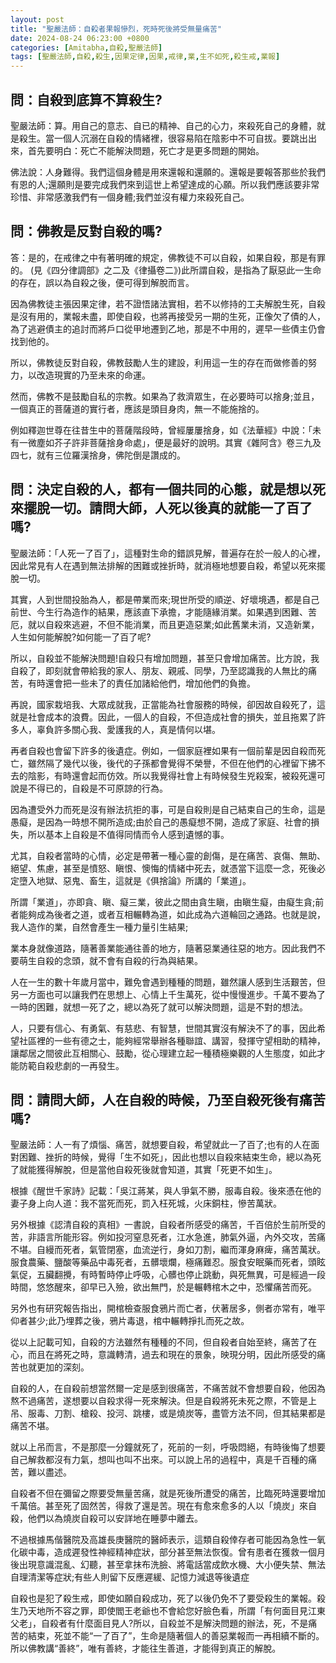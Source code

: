 ```yaml
---
layout: post
title: "聖嚴法師：自殺者果報慘烈，死時死後將受無量痛苦"
date: 2024-08-24 06:23:00 +0800
categories: [Amitabha,自殺,聖嚴法師]
tags: [聖嚴法師,自殺,殺生,因果定律,因果,戒律,業,生不如死,殺生戒,業報]
---
```


## 問：自殺到底算不算殺生?
        
聖嚴法師：算。用自己的意志、自已的精神、自己的心力，來殺死自己的身體，就是殺生。當一個人沉溺在自殺的情緒裡，很容易陷在陰影中不可自拔。要跳出出來，首先要明白：死亡不能解決問題，死亡才是更多問題的開始。        

佛法說：人身難得。我們這個身體是用來還報和還願的。還報是要報答那些於我們有恩的人;還願則是要完成我們來到這世上希望達成的心願。所以我們應該要非常珍惜、非常感激我們有一個身體;我們並沒有權力來殺死自己。      

## 問：佛教是反對自殺的嗎?       

答：是的，在戒律之中有著明確的規定，佛教徒不可以自殺，如果自殺，那是有罪的。 (見《四分律調部》之二及《律攝卷二》)此所謂自殺，是指為了厭惡此一生命的存在，誤以為自殺之後，便可得到解脫而言。

因為佛教徒主張因果定律，若不證悟諸法實相，若不以修持的工夫解脫生死，自殺是沒有用的，業報未盡，即使自殺，也將再接受另一期的生死，正像欠了債的人，為了逃避債主的追討而將戶口從甲地遷到乙地，那是不中用的，遲早一些債主仍會找到他的。

所以，佛教徒反對自殺，佛教鼓勵人生的建設，利用這一生的存在而做修善的努力，以改造現實的乃至未來的命運。

然而，佛教不是鼓勵自私的宗教。如果為了救濟眾生，在必要時可以捨身;並且，一個真正的菩薩道的實行者，應該是頭目身肉，無一不能施捨的。       

例如釋迦世尊在往昔生中的菩薩階段時，曾經屢屢捨身，如《法華經》中說：「未有一微塵如芥子許非菩薩捨身命處」，便是最好的說明。其實《雜阿含》卷三九及四七，就有三位羅漢捨身，佛陀倒是讚成的。

## 問：決定自殺的人，都有一個共同的心態，就是想以死來擺脫一切。請問大師，人死以後真的就能一了百了嗎?

聖嚴法師：「人死一了百了」，這種對生命的錯誤見解，普遍存在於一般人的心裡，因此常見有人在遇到無法排解的困難或挫折時，就消極地想要自殺，希望以死來擺脫一切。

其實，人到世間投胎為人，都是帶業而來;現世所受的順逆、好壞境遇，都是自己前世、今生行為造作的結果，應該直下承擔，才能隨緣消業。如果遇到困難、苦厄，就以自殺來逃避，不但不能消業，而且更造惡業;如此舊業未消，又造新業，人生如何能解脫?如何能一了百了呢?        

所以，自殺並不能解決問題!自殺只有增加問題，甚至只會增加痛苦。比方說，我自殺了，即刻就會帶給我的家人、朋友、親戚、同學，乃至認識我的人無比的痛苦，有時還會把一些未了的責任加諸給他們，增加他們的負擔。       

再說，國家栽培我、大眾成就我，正當能為社會服務的時候，卻因故自殺死了，這就是社會成本的浪費。因此，一個人的自殺，不但造成社會的損失，並且拖累了許多人，辜負許多關心我、愛護我的人，真是情何以堪。

再者自殺也會留下許多的後遺症。例如，一個家庭裡如果有一個前輩是因自殺而死亡，雖然隔了幾代以後，後代的子孫都會覺得不榮譽，不但在他們的心裡留下拂不去的陰影，有時還會起而仿效。所以我覺得社會上有時候發生兇殺案，被殺死還可說是不得已的，自殺是不可原諒的行為。        

因為遭受外力而死是沒有辦法抗拒的事，可是自殺則是自己結束自己的生命，這是愚癡，是因為一時想不開所造成;由於自己的愚癡想不開，造成了家庭、社會的損失，所以基本上自殺是不值得同情而令人感到遺憾的事。       

尤其，自殺者當時的心情，必定是帶著一種心靈的創傷，是在痛苦、哀傷、無助、絕望、焦慮，甚至是憤怒、瞋恨、懊悔的情緒中死去，就憑當下這麼一念，死後必定墮入地獄、惡鬼、畜生，這就是《俱捨論》所講的「業道」。

所謂「業道」，亦即貪、瞋、癡三業，彼此之間由貪生瞋，由瞋生癡，由癡生貪;前者能夠成為後者之道，或者互相輾轉為道，如此成為六道輪回之通路。也就是說，我人造作的業，自然會產生一種力量引生結果;      

業本身就像道路，隨著善業能通往善的地方，隨著惡業通往惡的地方。因此我們不要萌生自殺的念頭，就不會有自殺的行為與結果。

人在一生的數十年歲月當中，難免會遇到種種的問題，雖然讓人感到生活艱苦，但另一方面也可以讓我們在思想上、心情上千生萬死，從中慢慢進步。千萬不要為了一時的困難，就想一死了之，總以為死了就可以解決問題，這是不對的想法。

人，只要有信心、有勇氣、有慈悲、有智慧，世間其實沒有解決不了的事，因此希望社區裡的一些有德之士，能夠經常舉辦各種聯誼、講習，發揮守望相助的精神，讓鄰居之間彼此互相關心、鼓勵，從心理建立起一種積極樂觀的人生態度，如此才能防範自殺悲劇的一再發生。      

## 問：請問大師，人在自殺的時候，乃至自殺死後有痛苦嗎?

聖嚴法師：人一有了煩惱、痛苦，就想要自殺，希望就此一了百了;也有的人在面對困難、挫折的時候，覺得「生不如死」，因此也想以自殺來結束生命，總以為死了就能獲得解脫，但是當他自殺死後就會知道，其實「死更不如生」。

根據《醒世千家詩》記載：「吳江蔣某，與人爭氣不勝，服毒自殺。後來憑在他的妻子身上向人道：我不當死而死，罰入枉死城，火床銅柱，慘苦萬狀。

另外根據《認清自殺的真相》一書說，自殺者所感受的痛苦，千百倍於生前所受的苦，非語言所能形容。例如投河窒息死者，江水急進，肺氣外逼，內外交攻，苦痛不堪。自縵而死者，氣管閉塞，血流逆行，身如刀割，繼而渾身麻痺，痛苦萬狀。服食農藥、鹽酸等藥品中毒死者，五髒壞爛，極痛難忍。服食安眠藥而死者，頭眩氣促，五臟翻攪，有時暫時停止呼吸，心髒也停止跳動，與死無異，可是經過一段時間，悠悠醒來，卻早已入殮，欲出無門，於是輾轉棺木之中，恐懼痛苦而死。      

另外也有研究報告指出，開棺檢查服食鴉片而亡者，伏著居多，側者亦常有，唯平仰者甚少;此乃埋葬之後，鴉片毒退，棺中輾轉掙扎而死之故。

從以上記載可知，自殺的方法雖然有種種的不同，但自殺者自始至終，痛苦了在心，而且在將死之時，意識轉清，過去和現在的景象，映現分明，因此所感受的痛苦也就更加的深刻。

自殺的人，在自殺前想當然爾一定是感到很痛苦，不痛苦就不會想要自殺，他因為熬不過痛苦，遂想要以自殺求得一死來解決。但是自殺將死未死之際，不管是上吊、服毒、刀割、槍殺、投河、跳樓，或是燒炭等，盡管方法不同，但其結果都是痛苦不堪。

就以上吊而言，不是那麼一分鐘就死了，死前的一刻，呼吸悶絕，有時後悔了想要自己解救都沒有力氣，想叫也叫不出來。可以說上吊的過程中，真是千百種的痛苦，難以盡述。

自殺者不但在彌留之際要受無量苦痛，就是死後所遭受的痛苦，比臨死時還要增加千萬倍。甚至死了固然苦，得救了還是苦。現在有愈來愈多的人以「燒炭」來自殺，他們以為燒炭自殺可以安詳地在睡夢中離去。

不過根據馬偕醫院及高雄長庚醫院的醫師表示，這類自殺倖存者可能因為急性一氧化碳中毒，造成遲發性神經精神症狀，部分甚至無法恢復。曾有患者在獲救一個月後出現意識混亂、幻聽，甚至拿抹布洗臉、將電話當成飲水機、大小便失禁、無法自理清潔等症狀;有些人則留下反應遲緩、記憶力減退等後遺症

自殺也是犯了殺生戒，即使如願自殺成功，死了以後仍免不了要受殺生的業報。殺生乃天地所不容之罪，即使閻王老爺也不會給您好臉色看，所謂「有何面目見江東父老」，自殺者有什麼面目見人?所以，自殺並不是解決問題的辦法，死，不是痛苦的結束，死並不能“一了百了”，生命是隨著個人的善惡業報而一再相續不斷的。所以佛教講“善終”，唯有善終，才能往生善道，才能得到真正的解脫。       